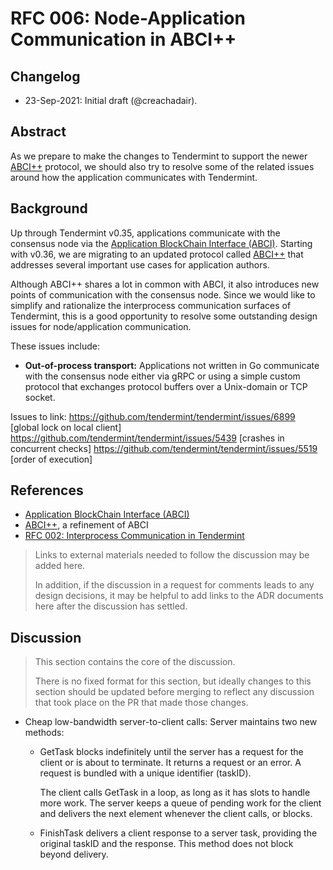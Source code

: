 # RFC 006: Node-Application Communication in ABCI++

## Changelog

- 23-Sep-2021: Initial draft (@creachadair).

## Abstract

As we prepare to make the changes to Tendermint to support the newer
[ABCI++][abci++] protocol, we should also try to resolve some of the related
issues around how the application communicates with Tendermint.

## Background

Up through Tendermint v0.35, applications communicate with the consensus node
via the [Application BlockChain Interface (ABCI)][abci]. Starting with v0.36,
we are migrating to an updated protocol called [ABCI++][abci++] that addresses
several important use cases for application authors.

Although ABCI++ shares a lot in common with ABCI, it also introduces new points
of communication with the consensus node. Since we would like to simplify and
rationalize the interprocess communication surfaces of Tendermint, this is a
good opportunity to resolve some outstanding design issues for node/application
communication.

These issues include:

- **Out-of-process transport:** Applications not written in Go communicate with
  the consensus node either via gRPC or using a simple custom protocol that
  exchanges protocol buffers over a Unix-domain or TCP socket.


Issues to link:
https://github.com/tendermint/tendermint/issues/6899 [global lock on local client]
https://github.com/tendermint/tendermint/issues/5439 [crashes in concurrent checks]
https://github.com/tendermint/tendermint/issues/5519 [order of execution]


## References

- [Application BlockChain Interface (ABCI)][abci]
- [ABCI++][abci++], a refinement of ABCI
- [RFC 002: Interprocess Communication in Tendermint][rfc002]

[rfc002]: https://github.com/tendermint/tendermint/blob/master/docs/rfc/rfc-002-ipc-ecosystem.md
[abci]: https://github.com/tendermint/spec/tree/95cf253b6df623066ff7cd4074a94e7a3f147c7a/spec/abci
[abci++]: https://github.com/tendermint/spec/blob/master/rfc/004-abci%2B%2B.md

> Links to external materials needed to follow the discussion may be added here.
>
> In addition, if the discussion in a request for comments leads to any design
> decisions, it may be helpful to add links to the ADR documents here after the
> discussion has settled.

## Discussion

> This section contains the core of the discussion.
>
> There is no fixed format for this section, but ideally changes to this
> section should be updated before merging to reflect any discussion that took
> place on the PR that made those changes.

- Cheap low-bandwidth server-to-client calls: Server maintains two new methods:

  * GetTask blocks indefinitely until the server has a request for the client
    or is about to terminate. It returns a request or an error. A request is
    bundled with a unique identifier (taskID).

    The client calls GetTask in a loop, as long as it has slots to handle more
    work. The server keeps a queue of pending work for the client and delivers
    the next element whenever the client calls, or blocks.

  * FinishTask delivers a client response to a server task, providing the
    original taskID and the response. This method does not block beyond
    delivery.
